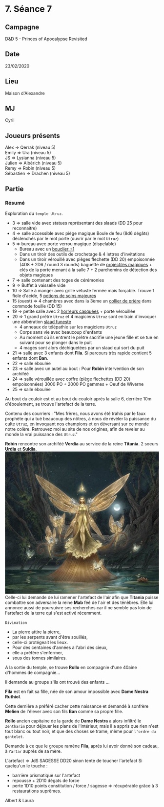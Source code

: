 # 7. Séance 7

## Campagne

D&D 5 - Princes of Apocalypse Revisited

## Date

23/02/2020

## Lieu

Maison d'Alexandre

## MJ

Cyril

## Joueurs présents

Alex => Qerrak (niveau 5)  
Emily => Ura (niveau 5)  
JS => Lysianna (niveau 5)  
Julien => Albérich (niveau 5)  
Remy => Robin (niveau 5)  
Sébastien => Drachen (niveau 5)

## Partie

### Résumé

Exploration du `temple Utruz`.

- 3 => salle vide avec statues représentant des slaads (DD 25 pour reconnaitre)
- 4 => salle accessible avec piège magique Boule de feu (8d6 dégâts) déclenchés par le mot porte (ouvrir par le mot `Utruz`)
- 5 => bureau avec porte verrou magique (dispelable)
  - Bureau avec un [bouclier +1](https://www.aidedd.org/dnd/om.php?vf=bouclier-1-2-ou-3)
  - Dans un tiroir des outils de crochetage & 4 lettres d'invitations
  - Dans un tiroir vérouillé avec pièges flechette (DD 20) empoisonnée (4D8 + 2D6 / round 3 rounds) baguette de [projectiles magiques](https://www.aidedd.org/dnd/om.php?vf=baguette-de-projectiles-magiques) + clés de la porte menant à la salle 7 + 2 parchemins de détection des objets magiques
- 7 => salle contenant des toges de cérémonies
- 9 => Buffet à vaisselle vide
- 10 => Salle à manger avec grille vétuste fermée mais forçable. Trouve 1 fiole d'acide, 5 [potions de soins majeures](https://www.aidedd.org/dnd/om.php?vf=potion-de-soins)
- 15 (ouest) => 4 chambres avec dans la 3ème un [collier de prière](https://www.aidedd.org/dnd/om.php?vf=collier-de-perles-de-priere) dans commode fouille (DD 15)
- 19 => petite salle avec 2 [horreurs casquées](https://www.aidedd.org/dnd/monstres.php?vf=horreur-casquee) + porte vérouillée
- 20 => 1 grand prêtre `Utruz` et 4 magiciens `Utruz` sont en train d'invoquer une abbération [slaad funeste](https://www.aidedd.org/dnd/monstres.php?vf=slaad-funeste)
  - 4 anneaux de télépathie sur les magiciens `Utruz`
  - Corps sans vie avec beaucoup d'enfants
  - Au moment où ils entrent le prêtre sacrifie une jeune fille et se tue en suivant pour se plonger dans le puit
  - 4 mages sont alors déchiquetées par un slaad qui sort du puit
- 21 => salle avec 3 enfants dont **Fila**. Si parcours très rapide contient 5 enfants dont **Ban**.
- 22 => salle éboulée
- 23 => salle avec un autel au bout : Pour **Robin** intervention de son archiféé
- 24 => salle vérouillée avec coffre (piège flechettes (DD 20) empoisonnées) 3000 PO + 2000 PO gemmes + Oeuf de Wiverne
- 25 => salle éboulée

Au bout du couloir est et au bout du couloir après la salle 6, derrière 10m d'éboulement, se trouve l'artefact de la terre.

Contenu des courriers :
"Mes frères, nous avons été trahis par le faux prophète qui a tué beaucoup des nôtres, à nous de révéler la puissance du culte `Utruz`, en invoquant nos champions et en déversant sur ce monde notre colère. Retrouvez moi au site de nos origines, afin de reveler au monde la vrai puissance des `Utruz`."

**Robin** rencontre son archiféé **Verdia** au service de la reine **Titania**. 2 soeurs **Urdia** et **Suldia**.
![Titania](./assets/images/persos/titania.jpg)
Celle-ci lui demande de lui ramener l'artefact de l'air afin que **Titania** puisse combattre son adversaire la reine **Mab** féé de l'air et des ténèbres.
Elle lui annonce aussi de poursuivre ses recherches car il ne semble pas loin de l'artefact de la terre qui s'est activé récemment.

`Divination`

- La pierre attire la pierre,
- par les serpents avant d'être souillés,
- celle-ci protégeait les lieux.
- Pour des centaines d'années à l'abri des cieux,
- elle a préfére s'enfermer,
- sous des tonnes similaires.

A la sortie du temple, se trouve **Rollo** en compagnie d'une 40aine d'hommes de compagnie...

Il demande au groupe s'ils ont trouvé des enfants ...

**Fila** est en fait sa fille, née de son amour impossible avec **Dame Nestra Ruthiol**.

Cette dernière a préféré cacher cette naissance et demandé à sonfrère **Melien** de l'élever avec son fils **Ban** comme sa propre fille.

**Rollo** ancien capitaine de la garde de **Dame Nestra** a alors infiltré le `Zentharim` pour déjouer les plans de l'intérieur, mais il a appris que rien n'est tout blanc ou tout noir, et que des choses se trame, même pour `l'ordre du gantelet`.

Demande à ce que le groupe ramène **Fila**, après lui avoir donné son cadeau, à `Yartar` auprès de sa mère.

L'artefact => JdS SAGESSE DD20 sinon tente de toucher l'artefact
Si quelqu'un le touche :

- barrière prismatique sur l'artefact
- repoussé + 2D10 dégats de force
- perte 1D10 points constitution / force / sagesse
=> récupérable grâce à 3 restaurations suprêmes.

Albert & Laura
